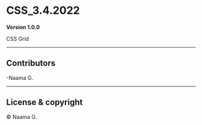 # CSS_3.4.2022


**Version 1.0.0**

CSS Grid

------------------------------------------------
## Contributors

-Naama G.

------------
## License & copyright

&copy; Naama G.

